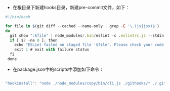 * 在根目录下新建hooks目录，新建pre-commit文件，如下：

```javascript
#!/bin/bash

for file in $(git diff --cached --name-only | grep -E '\.(js|jsx)$')
do
  git show ":$file" | node_modules/.bin/eslint -c .eslintrc.js --stdin --stdin-filename "$file" # we only want to lint the staged changes, not any un-staged changes
  if [ $? -ne 0 ]; then
    echo "ESLint failed on staged file '$file'. Please check your code and try again. You can run ESLint manually via npm run eslint."
    exit 1 # exit with failure status
  fi
 done
```

* 在package.json中的scripts中添加如下命令：

```javascript

"hookinstall": "node ./node_modules/copy/bin/cli.js ./githooks/* ./.git/hooks/"
```